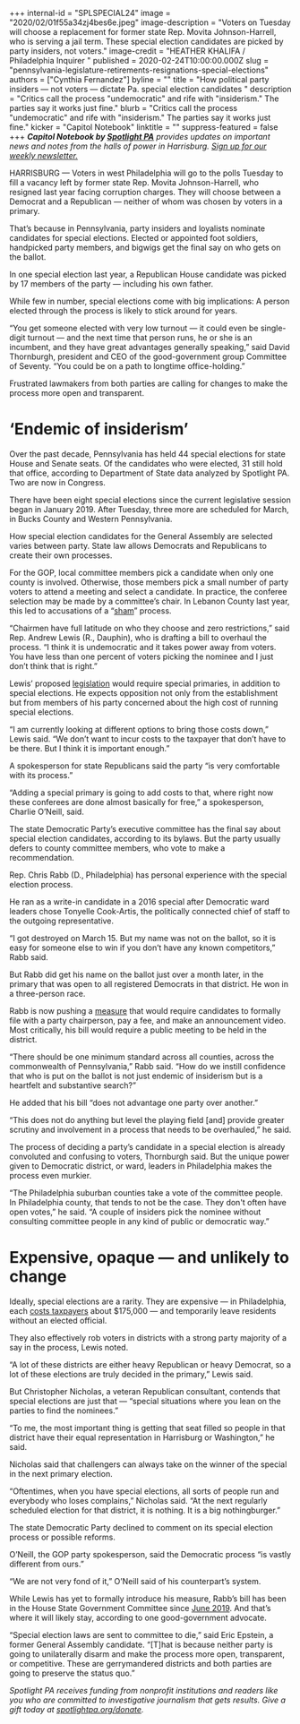 +++
internal-id = "SPLSPECIAL24"
image = "2020/02/01f55a34zj4bes6e.jpeg"
image-description = "Voters on Tuesday will choose a replacement for former state Rep. Movita Johnson-Harrell, who is serving a jail term. These special election candidates are picked by party insiders, not voters."
image-credit = "HEATHER KHALIFA / Philadelphia Inquirer "
published = 2020-02-24T10:00:00.000Z
slug = "pennsylvania-legislature-retirements-resignations-special-elections"
authors = ["Cynthia Fernandez"]
byline = ""
title = "How political party insiders — not voters — dictate Pa. special election candidates  "
description = "Critics call the process \"undemocratic\" and rife with \"insiderism.\" The parties say it works just fine."
blurb = "Critics call the process \"undemocratic\" and rife with \"insiderism.\" The parties say it works just fine."
kicker = "Capitol Notebook"
linktitle = ""
suppress-featured = false
+++
<i><b>Capitol Notebook by </b></i><a href="https://www.spotlightpa.org/"><i><b>Spotlight PA</b></i></a><i> provides updates on important news and notes from the halls of power in Harrisburg. </i><a href="https://www.spotlightpa.org/newsletters"><i>Sign up for our weekly newsletter.</i></a>

HARRISBURG — Voters in west Philadelphia will go to the polls Tuesday to fill a vacancy left by former state Rep. Movita Johnson-Harrell, who resigned last year facing corruption charges. They will choose between a Democrat and a Republican — neither of whom was chosen by voters in a primary.

That’s because in Pennsylvania, party insiders and loyalists nominate candidates for special elections. Elected or appointed foot soldiers, handpicked party members, and bigwigs get the final say on who gets on the ballot.

In one special election last year, a Republican House candidate was picked by 17 members of the party — including his own father.

While few in number, special elections come with big implications: A person elected through the process is likely to stick around for years.

“You get someone elected with very low turnout — it could even be single-digit turnout — and the next time that person runs, he or she is an incumbent, and they have great advantages generally speaking,” said David Thornburgh, president and CEO of the good-government group Committee of Seventy. “You could be on a path to longtime office-holding.”

Frustrated lawmakers from both parties are calling for changes to make the process more open and transparent.

<script src="https://www.spotlightpa.org/embed.js" async></script><div data-spl-embed-version="1" data-spl-src="https://www.spotlightpa.org/embeds/newsletter/"></div>

# ‘Endemic of insiderism’

Over the past decade, Pennsylvania has held 44 special elections for state House and Senate seats. Of the candidates who were elected, 31 still hold that office, according to Department of State data analyzed by Spotlight PA. Two are now in Congress.

There have been eight special elections since the current legislative session began in January 2019. After Tuesday, three more are scheduled for March, in Bucks County and Western Pennsylvania.

How special election candidates for the General Assembly are selected varies between party. State law allows Democrats and Republicans to create their own processes.

For the GOP, local committee members pick a candidate when only one county is involved. Otherwise, those members pick a small number of party voters to attend a meeting and select a candidate. In practice, the conferee selection may be made by a committee’s chair. In Lebanon County last year, this led to accusations of a “<a href="https://web.archive.org/20191020211714/https://www.penncapital-star.com/government-politics/this-was-a-sham-lebanon-co-republicans-say-party-boss-poisoned-special-election-candidate-selection/">sham</a>” process.

“Chairmen have full latitude on who they choose and zero restrictions,” said Rep. Andrew Lewis (R., Dauphin), who is drafting a bill to overhaul the process. “I think it is undemocratic and it takes power away from voters. You have less than one percent of voters picking the nominee and I just don’t think that is right.”

Lewis’ proposed <a href="https://web.archive.org/20201004161142/https://www.legis.state.pa.us/cfdocs/Legis/CSM/showMemoPublic.cfm?chamber=H&SPick=20190&cosponId=31058">legislation</a> would require special primaries, in addition to special elections. He expects opposition not only from the establishment but from members of his party concerned about the high cost of running special elections.

“I am currently looking at different options to bring those costs down,” Lewis said. “We don’t want to incur costs to the taxpayer that don’t have to be there. But I think it is important enough.”

A spokesperson for state Republicans said the party “is very comfortable with its process.”

“Adding a special primary is going to add costs to that, where right now these conferees are done almost basically for free,” a spokesperson, Charlie O’Neill, said.

The state Democratic Party’s executive committee has the final say about special election candidates, according to its bylaws. But the party usually defers to county committee members, who vote to make a recommendation.

Rep. Chris Rabb (D., Philadelphia) has personal experience with the special election process.

He ran as a write-in candidate in a 2016 special after Democratic ward leaders chose Tonyelle Cook-Artis, the politically connected chief of staff to the outgoing representative.

“I got destroyed on March 15. But my name was not on the ballot, so it is easy for someone else to win if you don’t have any known competitors,” Rabb said.

But Rabb did get his name on the ballot just over a month later, in the primary that was open to all registered Democrats in that district. He won in a three-person race.

Rabb is now pushing a <a href="https://web.archive.org/20200920230921/https://www.legis.state.pa.us/cfdocs/billinfo/billinfo.cfm?syear=2019&sind=0&body=H&type=B&bn=1661">measure</a> that would require candidates to formally file with a party chairperson, pay a fee, and make an announcement video. Most critically, his bill would require a public meeting to be held in the district.

“There should be one minimum standard across all counties, across the commonwealth of Pennsylvania,” Rabb said. “How do we instill confidence that who is put on the ballot is not just endemic of insiderism but is a heartfelt and substantive search?”

He added that his bill “does not advantage one party over another.”

“This does not do anything but level the playing field \[and] provide greater scrutiny and involvement in a process that needs to be overhauled,” he said.

The process of deciding a party’s candidate in a special election is already convoluted and confusing to voters, Thornburgh said. But the unique power given to Democratic district, or ward, leaders in Philadelphia makes the process even murkier.

“The Philadelphia suburban counties take a vote of the committee people. In Philadelphia county, that tends to not be the case. They don't often have open votes,” he said. “A couple of insiders pick the nominee without consulting committee people in any kind of public or democratic way.”

# Expensive, opaque — and unlikely to change

Ideally, special elections are a rarity. They are expensive — in Philadelphia, each <a href="https://web.archive.org/20200110131758/https://www.inquirer.com/politics/clout/mike-turzai-pennsylvania-special-elections-costs-20200110.html">costs taxpayers</a> about $175,000 — and temporarily leave residents without an elected official.

They also effectively rob voters in districts with a strong party majority of a say in the process, Lewis noted.

“A lot of these districts are either heavy Republican or heavy Democrat, so a lot of these elections are truly decided in the primary,” Lewis said.

But Christopher Nicholas, a veteran Republican consultant, contends that special elections are just that — “special situations where you lean on the parties to find the nominees.”

“To me, the most important thing is getting that seat filled so people in that district have their equal representation in Harrisburg or Washington,” he said.

Nicholas said that challengers can always take on the winner of the special in the next primary election.

“Oftentimes, when you have special elections, all sorts of people run and everybody who loses complains,” Nicholas said. “At the next regularly scheduled election for that district, it is nothing. It is a big nothingburger.”

The state Democratic Party declined to comment on its special election process or possible reforms.

O’Neill, the GOP party spokesperson, said the Democratic process “is vastly different from ours.”

“We are not very fond of it,” O’Neill said of his counterpart’s system.

While Lewis has yet to formally introduce his measure, Rabb’s bill has been in the House State Government Committee since <a href="https://www.legis.state.pa.us/cfdocs/billinfo/bill_history.cfm?syear=2019&sind=0&body=H&type=B&bn=1661">June 2019</a>. And that’s where it will likely stay, according to one good-government advocate.

“Special election laws are sent to committee to die,” said Eric Epstein, a former General Assembly candidate. “\[T]hat is because neither party is going to unilaterally disarm and make the process more open, transparent, or competitive. These are gerrymandered districts and both parties are going to preserve the status quo.”

<i>Spotlight PA receives funding from nonprofit institutions and readers like you who are committed to investigative journalism that gets results. Give a gift today at </i><a href="https://www.spotlightpa.org/donate"><i>spotlightpa.org/donate</i></a><i>.</i>
